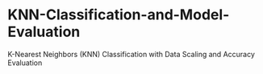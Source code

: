 # KNN-Classification-and-Model-Evaluation
K-Nearest Neighbors (KNN) Classification with Data Scaling and Accuracy Evaluation
